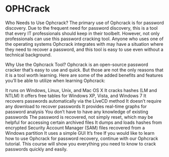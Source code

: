 # OPHCrack
Who Needs to Use Ophcrack?
The primary use of Ophcrack is for password discovery. Due to the frequent need for password discovery, this is a tool that every IT professionals should keep in their toolbelt. However, not only professionals can use this password cracking tool. Anyone who uses one of the operating systems Ophcrack integrates with may have a situation where they need to recover a password, and this tool is easy to use even without a technical background.

Why Use the Ophcrack Tool?
Ophcrack is an open-source password cracker that’s easy to use and quick. But those are not the only reasons that it is a tool worth learning. Here are some of the added benefits and features you’ll be able to utilize when learning Ophcrack:

It runs on Windows, Linux, Unix, and Mac OS X
It cracks hashes (LM and NTLM)
It offers free tables for Windows XP, Vista, and Windows 7
It recovers passwords automatically via the LiveCD method
It doesn’t require any download to recover passwords
It provides real-time graphs for password analysis
You don’t have to have any knowledge of existing passwords
The password is recovered, not simply reset, which may be helpful for accessing certain archived files
It dumps and loads hashes from encrypted Security Account Manager (SAM) files recovered from a Windows partition
It uses a simple GUI
It’s free
If you would like to learn how to use Ophcrack for password recovery, continue with our Ophcrack tutorial. This course will show you everything you need to know to crack passwords quickly and easily.

